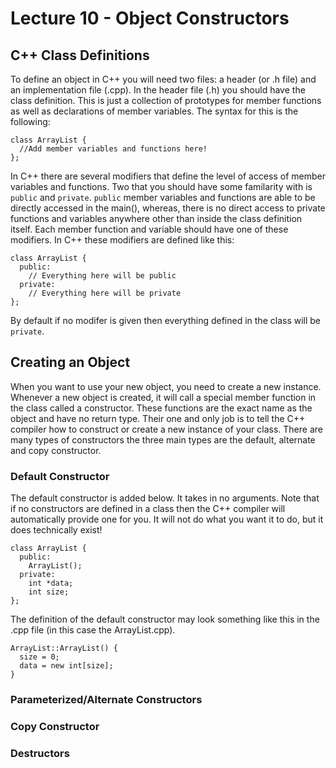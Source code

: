 # Lecture 10 - Object Constructors

## C++ Class Definitions
To define an object in C++ you will need two files: a header (or .h file) and an implementation file (.cpp). In the header file (.h) you should have the class definition. This is just a collection of prototypes for member functions as well as declarations of member variables. The syntax for this is the following: 
```
class ArrayList {
  //Add member variables and functions here! 
};
```

In C++ there are several modifiers that define the level of access of member variables and functions. Two that you should have some familarity with is `public` and `private`. `public` member variables and functions are able to be directly accessed in the main(), whereas, there is no direct access to private functions and variables anywhere other than inside the class definition itself. Each member function and variable should have one of these modifiers. In C++ these modifiers are defined like this: 
```
class ArrayList {
  public: 
    // Everything here will be public
  private:
    // Everything here will be private
};
```

By default if no modifer is given then everything defined in the class will be `private`.

## Creating an Object
When you want to use your new object, you need to create a new instance. Whenever a new object is created, it will call a special member function in the class called a constructor. These functions are the exact name as the object and have no return type. Their one and only job is to tell the C++ compiler how to construct or create a new instance of your class. There are many types of constructors the three main types are the default, alternate and copy constructor. 

### Default Constructor
The default constructor is added below. It takes in no arguments. Note that if no constructors are defined in a class then the C++ compiler will automatically provide one for you. It will not do what you want it to do, but it does technically exist! 
```
class ArrayList {
  public: 
    ArrayList();
  private: 
    int *data; 
    int size;
};
```

The definition of the default constructor may look something like this in the .cpp file (in this case the ArrayList.cpp). 
```
ArrayList::ArrayList() {
  size = 0; 
  data = new int[size]; 
}
```
### Parameterized/Alternate Constructors 

### Copy Constructor

### Destructors
